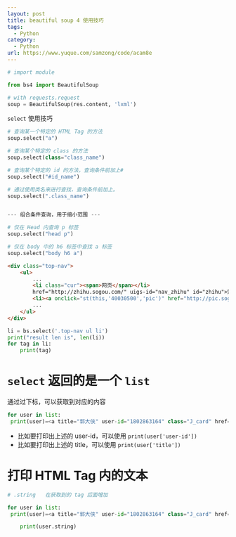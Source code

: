 ```yaml
---
layout: post
title: beautiful soup 4 使用技巧
tags:
  - Python
category:
  - Python
url: https://www.yuque.com/samzong/code/acam8e
---
```


```python
# import module

from bs4 import BeautifulSoup

# with requests.request
soup = BeautifulSoup(res.content, 'lxml')
```

`select` 使用技巧

```python
# 查询某一个特定的 HTML Tag 的方法
soup.select("a")

# 查询某个特定的 class 的方法
soup.select(class="class_name")

# 查询某个特定的 id 的方法，查询条件前加上#
soup.select("#id_name")

# 通过使用类名来进行查找，查询条件前加上。
soup.select(".class_name")


--- 组合条件查询，用于缩小范围 ---

# 仅在 Head 内查询 p 标签
soup.select("head p")

# 仅在 body 中的 h6 标签中查找 a 标签
soup.select("body h6 a")
```

```html
<div class="top-nav">
    <ul>
        ...
        <li class="cur"><span>网页</span></li>
        href="http://zhihu.sogou.com/" uigs-id="nav_zhihu" id="zhihu">知乎</a></li>
        <li><a onclick="st(this,'40030500','pic')" href="http://pic.sogou.com" uigs-id="nav_pic" id="pic">图片</a></li>
        ...
    </ul>
</div>
```

```python
li = bs.select('.top-nav ul li')
print("result len is", len(li))
for tag in li:
    print(tag)
```

# `select` 返回的是一个 `list`

通过过下标，可以获取到对应的内容

```python
for user in list:
 print(user)=<a title="郭大侠" user-id="1802863164" class="J_card" href="/member/1802863164">郭大侠</a>
```

- 比如要打印出上述的 user-id，可以使用  `print(user['user-id'])`
- 比如要打印出上述的 title，可以使用  `print(user['title'])`

# 打印 HTML Tag 内的文本

```python
# .string   在获取到的 tag 后面增加

for user in list:
 print(user)=<a title="郭大侠" user-id="1802863164" class="J_card" href="/member/1802863164">郭大侠</a>

    print(user.string)
```
